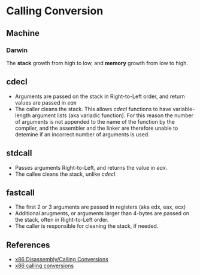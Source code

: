 # Calling Conversion

## Machine

### Darwin
The **stack** growth from high to low, and **memory** growth from low to high.

## cdecl
* Arguments are passed on the stack in Right-to-Left order, and return values are 
passed in _eax_
* The caller cleans the stack. This allows _cdecl_ functions to have 
variable-length argument lists (aka variadic function). For this reason the number
of arguments is not appended to the name of the function by the compiler, and the
assembler and the linker are therefore unable to detemine if an incorrect number
of arguments is used.

## stdcall
* Passes arguments Right-to-Left, and returns the value in _eax_.
* The callee cleans the stack, unlike _cdecl_.

## fastcall
* The first 2 or 3 arguments are passed in registers (aka edx, eax, ecx)
* Additional arugments, or arguments larger than 4-bytes are passed on the stack, 
often in Right-to-Left order.
* The caller is responsible for cleaning the stack, if needed.


## References
* [x86 Disassembly/Calling Conversions](https://en.wikibooks.org/wiki/X86_Disassembly/Calling_Conventions)
* [x86 calling conversions](https://en.wikipedia.org/wiki/X86_calling_conventions)
